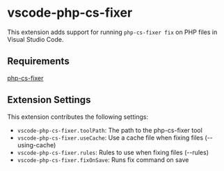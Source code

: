 # vscode-php-cs-fixer

This extension adds support for running `php-cs-fixer fix` on PHP files in Visual Studio Code.

## Requirements

[php-cs-fixer](https://github.com/FriendsOfPHP/PHP-CS-Fixer)

## Extension Settings

This extension contributes the following settings:

* `vscode-php-cs-fixer.toolPath`: The path to the php-cs-fixer tool
* `vscode-php-cs-fixer.useCache`: Use a cache file when fixing files (--using-cache)
* `vscode-php-cs-fixer.rules`: Rules to use when fixing files (--rules)
* `vscode-php-cs-fixer.fixOnSave`: Runs fix command on save
